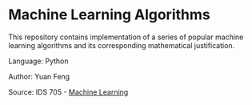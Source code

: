 # Machine Learning Algorithms

This repository contains implementation of a series of popular machine learning algorithms and its corresponding mathematical justification.


Language: Python


Author: Yuan Feng


Source: IDS 705 - [Machine Learning](https://github.com/kylebradbury/ids705)
